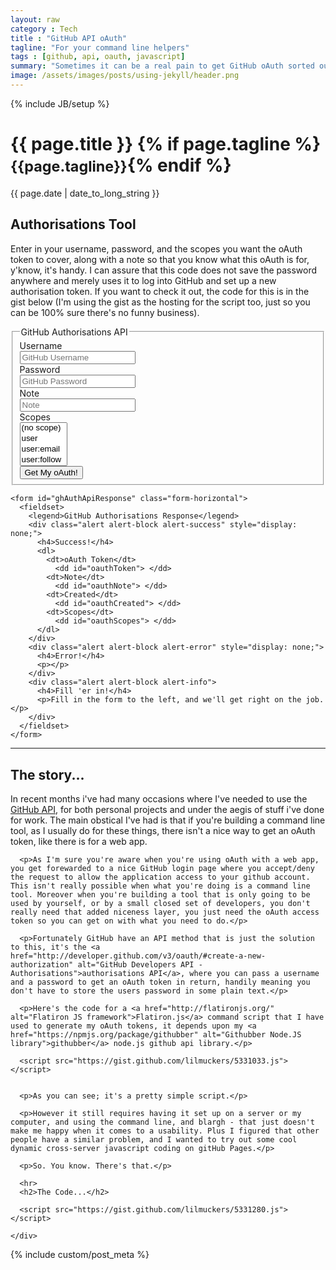 ```yaml
---
layout: raw
category : Tech
title : "GitHub API oAuth"
tagline: "For your command line helpers"
tags : [github, api, oauth, javascript]
summary: "Sometimes it can be a real pain to get GitHub oAuth sorted out"
image: /assets/images/posts/using-jekyll/header.png
---
```

{% include JB/setup %}

<div class="page-header">
  <h1>{{ page.title }} {% if page.tagline %}<small>{{page.tagline}}</small>{% endif %}</h1>
</div>

<div class="row-fluid post-full">
  <div class="span12">
    <div class="date">
      <span>{{ page.date | date_to_long_string }}</span>
    </div>
  </div>

  <div class="span12">
    <div class="content">
      <h2>Authorisations Tool</h2>
      <p>Enter in your username, password, and the scopes you want the oAuth token to cover, along with a note so that you know what this oAuth is for, y'know, it's handy. I can assure that this code does not save the password anywhere and merely uses it to log into GitHub and set up a new authorisation token. If you want to check it out, the code for this is in the gist below (I'm using the gist as the hosting for the script too, just so you can be 100% sure there's no funny business).</p>
    </div>
  </div>

  <div class="span6">
    <form id="ghAuthApi" class="form-horizontal">
      <fieldset>
        <legend>GitHub Authorisations API</legend>
        <div class="control-group">
          <label class="control-label" for="inputUsername">Username</label>
          <div class="controls">
            <input name="username" type="text" id="inputUsername" class="input-medium" placeholder="GitHub Username" />
          </div>
        </div>
        <div class="control-group">
          <label class="control-label" for="inputPassword">Password</label>
          <div class="controls">
            <input name="password" type="password" id="inputPassword" class="input-medium" placeholder="GitHub Password" />
          </div>
        </div>
        <div class="control-group">
          <label class="control-label" for="inputNote">Note</label>
          <div class="controls">
            <input name="note" type="text" id="inputNote" class="input-medium" placeholder="Note" />
          </div>
        </div>
        <div class="control-group">
          <label class="control-label" for="selectScopes">Scopes</label>
          <div class="controls">      
            <select name="scopes" id="selectScopes" multiple="multiple" >
              <option value="">(no scope)</option>
              <option value="user">user</option>
              <option value="user:email">user:email</option>
              <option value="user:follow">user:follow</option>
              <option value="public_repo">public_repo</option>
              <option value="repo">repo</option>
              <option value="repo:status">repo:status</option>
              <option value="delete_repo">delete_repo</option>
              <option value="notifications">notifications</option>
              <option value="gist">gist</option>
            </select>
          </div>
        </div>
        <div class="control-group">
          <div class="controls">      
            <button type="submit" class="btn">Get My oAuth!</button>
          </div>
        </div>
      </fieldset>
    </form>
  </div>
  <div class="span6">
    <script src="https://gist.github.com/lilmuckers/5331280/raw/oauth.js">   </script>
  
    <form id="ghAuthApiResponse" class="form-horizontal">
      <fieldset>
        <legend>GitHub Authorisations Response</legend>
        <div class="alert alert-block alert-success" style="display: none;">
          <h4>Success!</h4>
          <dl>
            <dt>oAuth Token</dt>
              <dd id="oauthToken"> </dd>
            <dt>Note</dt>
              <dd id="oauthNote"> </dd>
            <dt>Created</dt>
              <dd id="oauthCreated"> </dd>
            <dt>Scopes</dt>
              <dd id="oauthScopes"> </dd>
          </dl>
        </div>
        <div class="alert alert-block alert-error" style="display: none;">
          <h4>Error!</h4>
          <p></p>
        </div>
        <div class="alert alert-block alert-info">
          <h4>Fill 'er in!</h4>
          <p>Fill in the form to the left, and we'll get right on the job.</p>
        </div>
      </fieldset>
    </form>
  </div>
  <div class="span12">
    <div class="content">
      <hr>
      <h2>The story...</h2>
      <p>In recent months i've had many occasions where I've needed to use the <a href="http://developer.github.com" alt="GitHub Developers API">GitHub API</a>, for both personal projects and under the aegis of stuff i've done for work. The main obstical I've had is that if you're building a command line tool, as I usually do for these things, there isn't a nice way to get an oAuth token, like there is for a web app.</p>
  
      <p>As I'm sure you're aware when you're using oAuth with a web app, you get forewarded to a nice GitHub login page where you accept/deny the request to allow the application access to your github account. This isn't really possible when what you're doing is a command line tool. Moreover when you're building a tool that is only going to be used by yourself, or by a small closed set of developers, you don't really need that added niceness layer, you just need the oAuth access token so you can get on with what you need to do.</p>
  
      <p>Fortunately GitHub have an API method that is just the solution to this, it's the <a href="http://developer.github.com/v3/oauth/#create-a-new-authorization" alt="GitHub Developers API - Authorisations">authorisations API</a>, where you can pass a username and a password to get an oAuth token in return, handily meaning you don't have to store the users password in some plain text.</p>
  
      <p>Here's the code for a <a href="http://flatironjs.org/" alt="Flatiron JS framework">Flatiron.js</a> command script that I have used to generate my oAuth tokens, it depends upon my <a href="https://npmjs.org/package/githubber" alt="Githubber Node.JS library">githubber</a> node.js github api library.</p>
  
      <script src="https://gist.github.com/lilmuckers/5331033.js">   </script>
  
  
      <p>As you can see; it's a pretty simple script.</p>
  
      <p>However it still requires having it set up on a server or my computer, and using the command line, and blargh - that just doesn't make me happy when it comes to a usability. Plus I figured that other people have a similar problem, and I wanted to try out some cool dynamic cross-server javascript coding on gitHub Pages.</p>
  
      <p>So. You know. There's that.</p>
      
      <hr>
      <h2>The Code...</h2>
      
      <script src="https://gist.github.com/lilmuckers/5331280.js">    </script>
      
    </div>
  </div>
  
  {% include custom/post_meta %}
  
</div>